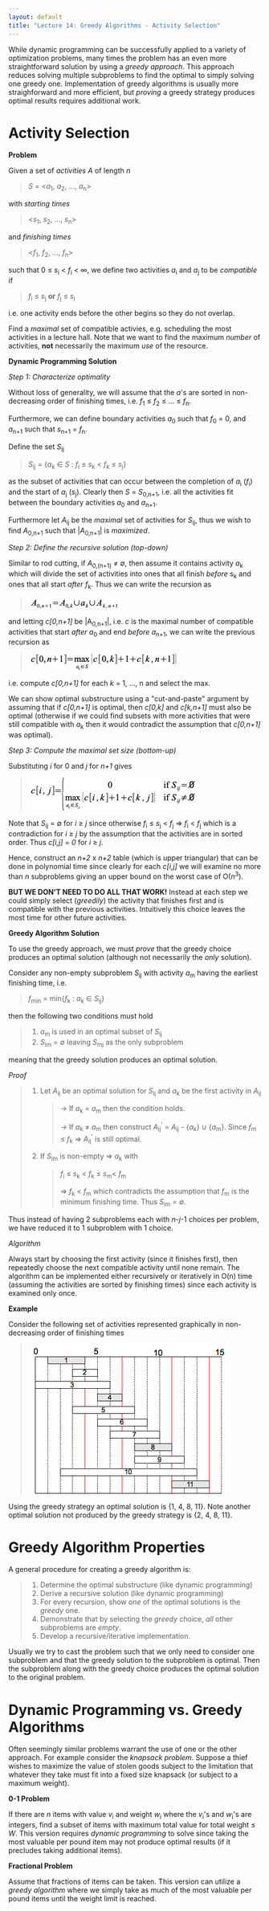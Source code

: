 ```yaml
---
layout: default
title: "Lecture 14: Greedy Algorithms - Activity Selection"
---
```


While dynamic programming can be successfully applied to a variety of optimization problems, many times the problem has an even more straightforward solution by using a *greedy approach*. This approach reduces solving multiple subproblems to find the optimal to simply solving one greedy one. Implementation of greedy algorithms is usually more straighforward and more efficient, but *proving* a greedy strategy produces optimal results requires additional work.

Activity Selection
==================

**Problem**

Given a set of *activities* *A* of length *n*

> *S* = \<*a*<sub>1</sub>, *a*<sub>2</sub>, ..., *a*<sub>n</sub>\>

with *starting times*

> <*s*<sub>1</sub>, *s*<sub>2</sub>, ..., *s*<sub>n</sub>\>

and *finishing times*

> <*f*<sub>1</sub>, *f*<sub>2</sub>, ..., *f*<sub>n</sub>\>

such that 0 ≤ *s*<sub>i</sub> \< *f*<sub>i</sub> \< ∞, we define two activities *a*<sub>i</sub> and *a*<sub>j</sub> to be *compatible* if

> *f*<sub>i</sub> ≤ *s*<sub>j</sub> **or** *f*<sub>j</sub> ≤ *s*<sub>i</sub>

i.e. one activity ends before the other begins so they do not overlap.

Find a *maximal* set of compatible activies, e.g. scheduling the most activities in a lecture hall. Note that we want to find the maximum *number* of activities, **not** necessarily the maximum *use* of the resource.

**Dynamic Programming Solution**

*Step 1: Characterize optimality*

Without loss of generality, we will assume that the *a*'s are sorted in non-decreasing order of finishing times, i.e. *f*<sub>1</sub> ≤ *f*<sub>2</sub> ≤ ... ≤ *f*<sub>n</sub>.

Furthermore, we can define boundary activities *a*<sub>0</sub> such that *f*<sub>0</sub> = 0, and *a*<sub>n+1</sub> such that *s*<sub>n+1</sub> = *f*<sub>n</sub>.

Define the set *S*<sub>ij</sub>

> *S*<sub>ij</sub> = {*a*<sub>k</sub> ∈ *S* : *f*<sub>i</sub> ≤ *s*<sub>k</sub> \< *f*<sub>k</sub> ≤ *s*<sub>j</sub>}

as the subset of activities that can occur between the completion of *a*<sub>i</sub> (*f*<sub>i</sub>) and the start of *a*<sub>j</sub> (*s*<sub>j</sub>). Clearly then *S* = *S*<sub>0,n+1</sub>, i.e. all the activities fit between the boundary activities *a*<sub>0</sub> and *a*<sub>n+1</sub>.

Furthermore let *A*<sub>ij</sub> be the *maximal* set of activities for *S*<sub>ij</sub>, thus we wish to find *A*<sub>0,n+1</sub> such that |*A*<sub>0,n+1</sub>| is *maximized*.

*Step 2: Define the recursive solution (top-down)*

Similar to rod cutting, if *A*<sub>0,(n+1)</sub> ≠ ∅, then assume it contains activity *a*<sub>k</sub> which will divide the set of activities into ones that all finish *before* *s*<sub>k</sub> and ones that all start *after* *f*<sub>k</sub>. Thus we can write the recursion as 

> ![image](images/lecture14/actset.png)

and letting *c[0,n+1]* be \|A<sub>0,n+1</sub>\|, i.e. *c* is the maximal number of compatible activities that start *after* *a*<sub>0</sub> and end *before* *a*<sub>n+1</sub>, we can write the previous recursion as

> ![image](images/lecture14/actc.png)

i.e. compute *c[0,n+1]* for each *k* = 1, ..., n and select the max.

We can show optimal substructure using a "cut-and-paste" argument by assuming that if *c[0,n+1]* is optimal, then *c[0,k]* and *c[k,n+1]* must also be optimal (otherwise if we could find subsets with more activities that were still compatible with *a*<sub>k</sub> then it would contradict the assumption that *c[0,n+1]* was optimal).

*Step 3: Compute the maximal set size (bottom-up)*

Substituting *i* for 0 and *j* for *n+1* gives 

> ![image](images/lecture14/actcdyn.png)

Note that *S*<sub>ij</sub> = ∅ for *i* ≥ *j* since otherwise *f*<sub>i</sub> ≤ *s*<sub>j</sub> \< *f*<sub>j</sub> ⇒ *f*<sub>i</sub> \< *f*<sub>j</sub> which is a contradiction for *i* ≥ *j* by the assumption that the activities are in sorted order. Thus *c[i,j] = 0* for *i* ≥ *j*.

Hence, construct an *n+2* x *n+2* table (which is upper triangular) that can be done in polynomial time since clearly for each *c[i,j]* we will examine no more than *n* subproblems giving an upper bound on the worst case of O(*n*<sup>3</sup>).

**BUT WE DON'T NEED TO DO ALL THAT WORK!** Instead at each step we could simply select (*greedily*) the activity that finishes first and is compatible with the previous activities. Intuitively this choice leaves the most time for other future activities.

**Greedy Algorithm Solution**

To use the greedy approach, we must *prove* that the greedy choice produces an optimal solution (although not necessarily the *only* solution).

Consider any non-empty subproblem *S*<sub>ij</sub> with activity *a*<sub>m</sub> having the earliest finishing time, i.e.

> *f*<sub>min</sub> = min{*f*<sub>k</sub> : *a*<sub>k</sub> ∈ *S*<sub>ij</sub>}

then the following two conditions must hold

> 1.  *a*<sub>m</sub> is used in an optimal subset of *S*<sub>ij</sub>
> 2.  *S*<sub>im</sub> = ∅ leaving *S*<sub>mj</sub> as the only subproblem

meaning that the greedy solution produces an optimal solution.

*Proof*

> 1.  Let *A*<sub>ij</sub> be an optimal solution for *S*<sub>ij</sub> and *a*<sub>k</sub> be the first activity in *A*<sub>ij</sub>
>
>     > → If *a*<sub>k</sub> = *a*<sub>m</sub> then the condition holds.
>     >
>     > → If *a*<sub>k</sub> ≠ *a*<sub>m</sub> then construct *A*<sub>ij</sub><sup>'</sup> = *A*<sub>ij</sub> - {*a*<sub>k</sub>} ∪ {*a*<sub>m</sub>}. Since *f*<sub>m</sub> ≤ *f*<sub>k</sub> ⇒ *A*<sub>ij</sub><sup>'</sup> is still optimal.
>
> 2.  If *S*<sub>im</sub> is non-empty ⇒ *a*<sub>k</sub> with
>
>     > *f*<sub>i</sub> ≤ *s*<sub>k</sub> \< *f*<sub>k</sub> ≤ *s*<sub>m</sub>\< *f*<sub>m</sub>
>     >
>     > ⇒ *f*<sub>k</sub> \< *f*<sub>m</sub> which contradicts the assumption that *f*<sub>m</sub> is the minimum finishing time. Thus *S*<sub>im</sub> = ∅.
>
Thus instead of having 2 subproblems each with *n*-*j*-1 choices per problem, we have reduced it to 1 subproblem with 1 choice.

*Algorithm*

Always start by choosing the first activity (since it finishes first), then repeatedly choose the next compatible activity until none remain. The algorithm can be implemented either recursively or iteratively in O(n) time (assuming the activities are sorted by finishing times) since each activity is examined only once.

**Example**

Consider the following set of activities represented graphically in non-decreasing order of finishing times

> ![image](images/lecture14/actselexample.png)

Using the greedy strategy an optimal solution is {1, 4, 8, 11}. Note another optimal solution not produced by the greedy strategy is {2, 4, 8, 11}.

Greedy Algorithm Properties
===========================

A general procedure for creating a greedy algorithm is:

> 1.  Determine the optimal substructure (like dynamic programming)
> 2.  Derive a recursive solution (like dynamic programming)
> 3.  For every recursion, show *one* of the optimal solutions is the *greedy* one.
> 4.  Demonstrate that by selecting the *greedy* choice, *all* other subproblems are *empty*.
> 5.  Develop a recursive/iterative implementation.

Usually we try to cast the problem such that we only need to consider one subproblem and that the greedy solution to the subproblem is optimal. Then the subproblem along with the greedy choice produces the optimal solution to the original problem.

Dynamic Programming vs. Greedy Algorithms
=========================================

Often seemingly similar problems warrant the use of one or the other approach. For example consider the *knapsack problem*. Suppose a thief wishes to maximize the value of stolen goods subject to the limitation that whatever they take must fit into a fixed size knapsack (or subject to a maximum weight).

**0-1 Problem**

If there are *n* items with value *v*<sub>i</sub> and weight *w*<sub>i</sub> where the *v*<sub>i</sub>'s and *w*<sub>i</sub>'s are integers, find a subset of items with maximum total value for total weight ≤ *W*. This version requires *dynamic programming* to solve since taking the most valuable per pound item may not produce optimal results (if it precludes taking additional items).

**Fractional Problem**

Assume that fractions of items can be taken. This version can utilize a *greedy algorithm* where we simply take as much of the most valuable per pound items until the weight limit is reached.

